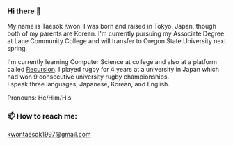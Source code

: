 ### Hi there 👋

<!--
**tkwonn/tkwonn** is a ✨ _special_ ✨ repository because its `README.md` (this file) appears on your GitHub profile.

Here are some ideas to get you started:

- 🔭 I’m currently working on ...
- 🌱 I’m currently learning ...
- 👯 I’m looking to collaborate on ...
- 🤔 I’m looking for help with ...
- 💬 Ask me about ...
- 📫 How to reach me: ...
- 😄 Pronouns: ...
- ⚡ Fun fact: ...
-->

My name is Taesok Kwon. I was born and raised in Tokyo, Japan, though both of my parents are Korean. I'm currently pursuing my Associate Degree at Lane Community College and will transfer to Oregon State University next spring.  
  
I'm currently learning Computer Science at college and also at a platform called [Recursion](https://recursionist.io/).
I played rugby for 4 years at a university in Japan which had won 9 consecutive university rugby championships.  
I speak three languages, Japanese, Korean, and English.

Pronouns: He/Him/His


### 📫 How to reach me:

kwontaesok1997@gmail.com


